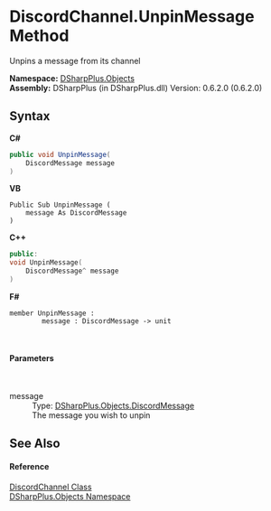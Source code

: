 # DiscordChannel.UnpinMessage Method 
 

Unpins a message from its channel

**Namespace:**&nbsp;<a href="b70db947-75ff-488f-5245-350c6ca1e522">DSharpPlus.Objects</a><br />**Assembly:**&nbsp;DSharpPlus (in DSharpPlus.dll) Version: 0.6.2.0 (0.6.2.0)

## Syntax

**C#**<br />
``` C#
public void UnpinMessage(
	DiscordMessage message
)
```

**VB**<br />
``` VB
Public Sub UnpinMessage ( 
	message As DiscordMessage
)
```

**C++**<br />
``` C++
public:
void UnpinMessage(
	DiscordMessage^ message
)
```

**F#**<br />
``` F#
member UnpinMessage : 
        message : DiscordMessage -> unit 

```

<br />

#### Parameters
&nbsp;<dl><dt>message</dt><dd>Type: <a href="624f2cf1-a9bc-96bc-c884-33ba518d0b5d">DSharpPlus.Objects.DiscordMessage</a><br />The message you wish to unpin</dd></dl>

## See Also


#### Reference
<a href="44f2ec35-aa98-9c68-225e-7c35b7ee1739">DiscordChannel Class</a><br /><a href="b70db947-75ff-488f-5245-350c6ca1e522">DSharpPlus.Objects Namespace</a><br />